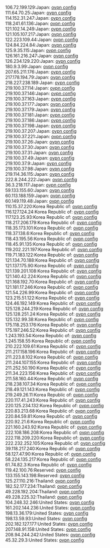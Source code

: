 106.72.199.129:Japan: [ovpn config](vpn/106_72_199_129.ovpn)  
111.64.70.25:Japan: [ovpn config](vpn/111_64_70_25.ovpn)  
114.152.31.247:Japan: [ovpn config](vpn/114_152_31_247.ovpn)  
118.241.61.136:Japan: [ovpn config](vpn/118_241_61_136.ovpn)  
121.102.14.249:Japan: [ovpn config](vpn/121_102_14_249.ovpn)  
121.105.107.217:Japan: [ovpn config](vpn/121_105_107_217.ovpn)  
122.223.109.44:Japan: [ovpn config](vpn/122_223_109_44.ovpn)  
124.84.224.84:Japan: [ovpn config](vpn/124_84_224_84.ovpn)  
125.9.35.115:Japan: [ovpn config](vpn/125_9_35_115.ovpn)  
126.161.216.247:Japan: [ovpn config](vpn/126_161_216_247.ovpn)  
126.234.129.220:Japan: [ovpn config](vpn/126_234_129_220.ovpn)  
180.9.3.99:Japan: [ovpn config](vpn/180_9_3_99.ovpn)  
207.65.211.176:Japan: [ovpn config](vpn/207_65_211_176.ovpn)  
217.178.194.79:Japan: [ovpn config](vpn/217_178_194_79.ovpn)  
218.227.238.189:Japan: [ovpn config](vpn/218_227_238_189.ovpn)  
219.100.37.114:Japan: [ovpn config](vpn/219_100_37_114.ovpn)  
219.100.37.146:Japan: [ovpn config](vpn/219_100_37_146.ovpn)  
219.100.37.163:Japan: [ovpn config](vpn/219_100_37_163.ovpn)  
219.100.37.177:Japan: [ovpn config](vpn/219_100_37_177.ovpn)  
219.100.37.179:Japan: [ovpn config](vpn/219_100_37_179.ovpn)  
219.100.37.181:Japan: [ovpn config](vpn/219_100_37_181.ovpn)  
219.100.37.186:Japan: [ovpn config](vpn/219_100_37_186.ovpn)  
219.100.37.198:Japan: [ovpn config](vpn/219_100_37_198.ovpn)  
219.100.37.207:Japan: [ovpn config](vpn/219_100_37_207.ovpn)  
219.100.37.221:Japan: [ovpn config](vpn/219_100_37_221.ovpn)  
219.100.37.26:Japan: [ovpn config](vpn/219_100_37_26.ovpn)  
219.100.37.30:Japan: [ovpn config](vpn/219_100_37_30.ovpn)  
219.100.37.31:Japan: [ovpn config](vpn/219_100_37_31.ovpn)  
219.100.37.49:Japan: [ovpn config](vpn/219_100_37_49.ovpn)  
219.100.37.9:Japan: [ovpn config](vpn/219_100_37_9.ovpn)  
219.100.37.98:Japan: [ovpn config](vpn/219_100_37_98.ovpn)  
219.114.36.115:Japan: [ovpn config](vpn/219_114_36_115.ovpn)  
222.8.244.222:Japan: [ovpn config](vpn/222_8_244_222.ovpn)  
36.3.218.117:Japan: [ovpn config](vpn/36_3_218_117.ovpn)  
59.133.155.60:Japan: [ovpn config](vpn/59_133_155_60.ovpn)  
60.113.188.159:Japan: [ovpn config](vpn/60_113_188_159.ovpn)  
60.149.119.48:Japan: [ovpn config](vpn/60_149_119_48.ovpn)  
110.15.37.220:Korea Republic of: [ovpn config](vpn/110_15_37_220.ovpn)  
116.127.124.24:Korea Republic of: [ovpn config](vpn/116_127_124_24.ovpn)  
117.123.25.93:Korea Republic of: [ovpn config](vpn/117_123_25_93.ovpn)  
118.217.206.179:Korea Republic of: [ovpn config](vpn/118_217_206_179.ovpn)  
118.35.173.101:Korea Republic of: [ovpn config](vpn/118_35_173_101.ovpn)  
118.37.138.6:Korea Republic of: [ovpn config](vpn/118_37_138_6.ovpn)  
118.43.195.56:Korea Republic of: [ovpn config](vpn/118_43_195_56.ovpn)  
118.45.91.135:Korea Republic of: [ovpn config](vpn/118_45_91_135.ovpn)  
119.202.221.197:Korea Republic of: [ovpn config](vpn/119_202_221_197.ovpn)  
119.71.183.122:Korea Republic of: [ovpn config](vpn/119_71_183_122.ovpn)  
121.134.70.188:Korea Republic of: [ovpn config](vpn/121_134_70_188.ovpn)  
121.137.175.90:Korea Republic of: [ovpn config](vpn/121_137_175_90.ovpn)  
121.139.201.108:Korea Republic of: [ovpn config](vpn/121_139_201_108.ovpn)  
121.140.42.224:Korea Republic of: [ovpn config](vpn/121_140_42_224.ovpn)  
121.168.192.70:Korea Republic of: [ovpn config](vpn/121_168_192_70.ovpn)  
121.181.17.246:Korea Republic of: [ovpn config](vpn/121_181_17_246.ovpn)  
121.54.226.99:Korea Republic of: [ovpn config](vpn/121_54_226_99.ovpn)  
123.215.51.122:Korea Republic of: [ovpn config](vpn/123_215_51_122.ovpn)  
124.46.192.149:Korea Republic of: [ovpn config](vpn/124_46_192_149.ovpn)  
125.128.244.219:Korea Republic of: [ovpn config](vpn/125_128_244_219.ovpn)  
125.128.251.24:Korea Republic of: [ovpn config](vpn/125_128_251_24.ovpn)  
125.132.99.38:Korea Republic of: [ovpn config](vpn/125_132_99_38.ovpn)  
175.118.253.176:Korea Republic of: [ovpn config](vpn/175_118_253_176.ovpn)  
175.197.246.52:Korea Republic of: [ovpn config](vpn/175_197_246_52.ovpn)  
1.243.193.54:Korea Republic of: [ovpn config](vpn/1_243_193_54.ovpn)  
1.245.158.55:Korea Republic of: [ovpn config](vpn/1_245_158_55.ovpn)  
210.222.109.61:Korea Republic of: [ovpn config](vpn/210_222_109_61.ovpn)  
211.217.158.196:Korea Republic of: [ovpn config](vpn/211_217_158_196.ovpn)  
211.223.8.102:Korea Republic of: [ovpn config](vpn/211_223_8_102.ovpn)  
211.244.107.155:Korea Republic of: [ovpn config](vpn/211_244_107_155.ovpn)  
211.252.50.190:Korea Republic of: [ovpn config](vpn/211_252_50_190.ovpn)  
211.34.223.156:Korea Republic of: [ovpn config](vpn/211_34_223_156.ovpn)  
211.58.160.44:Korea Republic of: [ovpn config](vpn/211_58_160_44.ovpn)  
218.238.107.34:Korea Republic of: [ovpn config](vpn/218_238_107_34.ovpn)  
218.49.121.143:Korea Republic of: [ovpn config](vpn/218_49_121_143.ovpn)  
219.249.26.11:Korea Republic of: [ovpn config](vpn/219_249_26_11.ovpn)  
220.117.41.243:Korea Republic of: [ovpn config](vpn/220_117_41_243.ovpn)  
220.125.234.132:Korea Republic of: [ovpn config](vpn/220_125_234_132.ovpn)  
220.83.213.68:Korea Republic of: [ovpn config](vpn/220_83_213_68.ovpn)  
220.84.59.81:Korea Republic of: [ovpn config](vpn/220_84_59_81.ovpn)  
220.92.21.6:Korea Republic of: [ovpn config](vpn/220_92_21_6.ovpn)  
221.160.243.92:Korea Republic of: [ovpn config](vpn/221_160_243_92.ovpn)  
222.108.186.208:Korea Republic of: [ovpn config](vpn/222_108_186_208.ovpn)  
222.118.209.220:Korea Republic of: [ovpn config](vpn/222_118_209_220.ovpn)  
222.232.252.105:Korea Republic of: [ovpn config](vpn/222_232_252_105.ovpn)  
39.118.217.240:Korea Republic of: [ovpn config](vpn/39_118_217_240.ovpn)  
58.127.47.90:Korea Republic of: [ovpn config](vpn/58_127_47_90.ovpn)  
58.224.135.217:Korea Republic of: [ovpn config](vpn/58_224_135_217.ovpn)  
61.74.82.3:Korea Republic of: [ovpn config](vpn/61_74_82_3.ovpn)  
119.42.100.76:Reserved: [ovpn config](vpn/119_42_100_76.ovpn)  
133.155.143.198:Reserved: [ovpn config](vpn/133_155_143_198.ovpn)  
125.27.110.216:Thailand: [ovpn config](vpn/125_27_110_216.ovpn)  
182.52.177.234:Thailand: [ovpn config](vpn/182_52_177_234.ovpn)  
49.228.192.204:Thailand: [ovpn config](vpn/49_228_192_204.ovpn)  
49.228.225.32:Thailand: [ovpn config](vpn/49_228_225_32.ovpn)  
104.248.32.246:United States: [ovpn config](vpn/104_248_32_246.ovpn)  
161.202.144.236:United States: [ovpn config](vpn/161_202_144_236.ovpn)  
198.13.36.179:United States: [ovpn config](vpn/198_13_36_179.ovpn)  
198.13.59.93:United States: [ovpn config](vpn/198_13_59_93.ovpn)  
202.182.127.177:United States: [ovpn config](vpn/202_182_127_177.ovpn)  
207.148.91.158:United States: [ovpn config](vpn/207_148_91_158.ovpn)  
208.94.244.242:United States: [ovpn config](vpn/208_94_244_242.ovpn)  
45.32.29.3:United States: [ovpn config](vpn/45_32_29_3.ovpn)  
